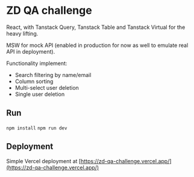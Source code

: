 # ZD QA challenge

React, with Tanstack Query, Tanstack Table and Tanstack Virtual for the heavy lifting.

MSW for mock API (enabled in production for now as well to emulate real API in deployment).

Functionality implement:
- Search filtering by name/email
- Column sorting
- Multi-select user deletion
- Single user deletion

## Run
`npm install`
`npm run dev`

## Deployment
Simple Vercel deployment at [https://zd-qa-challenge.vercel.app/](https://zd-qa-challenge.vercel.app/)
